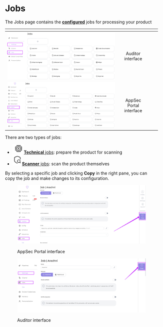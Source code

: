 # Jobs

The Jobs page contains the [**configured**](job-configuration.md) jobs for processing your product

<table data-card-size="large" data-view="cards"><thead><tr><th align="center"></th><th align="center"></th><th></th><th data-hidden data-card-cover data-type="files"></th></tr></thead><tbody><tr><td align="center"><img src="../../../.gitbook/assets/image (12) (1) (1).png" alt="" data-size="original"></td><td align="center">Auditor interface</td><td></td><td></td></tr><tr><td align="center"><img src="../../../.gitbook/assets/image (13) (1) (1).png" alt="" data-size="original"></td><td align="center">AppSec Portal interface</td><td></td><td></td></tr></tbody></table>

There are two types of jobs:&#x20;

* <img src="../../../.gitbook/assets/image (22) (1).png" alt="" data-size="line">[**Technical** jobs](technical-jobs.md): prepare the product for scanning
* <img src="../../../.gitbook/assets/image (23) (1).png" alt="" data-size="line">[**Scanner** jobs](scanner-jobs.md): scan the product themselves

By selecting a specific job and clicking **Copy** in the right pane, you can copy the job and make changes to its configuration.

<figure><img src="../../../.gitbook/assets/copy.png" alt=""><figcaption><p>AppSec Portal interface</p></figcaption></figure>

<figure><img src="../../../.gitbook/assets/copy aud.png" alt=""><figcaption><p>Auditor interface</p></figcaption></figure>
